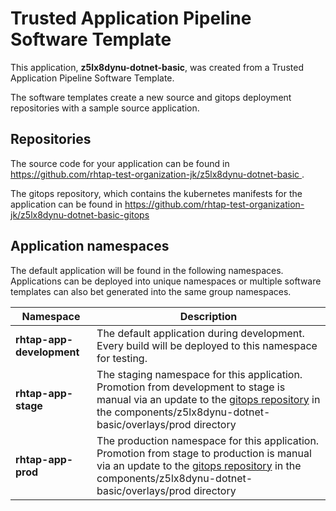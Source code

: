 # Trusted Application Pipeline Software Template

This application, **z5lx8dynu-dotnet-basic**, was created from a Trusted Application Pipeline Software Template.

The software templates create a new source and gitops deployment repositories with a sample source application. 

## Repositories

The source code for your application can be found in [https://github.com/rhtap-test-organization-jk/z5lx8dynu-dotnet-basic ](https://github.com/rhtap-test-organization-jk/z5lx8dynu-dotnet-basic ).
 
The gitops repository, which contains the kubernetes manifests for the application can be found in 
[https://github.com/rhtap-test-organization-jk/z5lx8dynu-dotnet-basic-gitops ](https://github.com/rhtap-test-organization-jk/z5lx8dynu-dotnet-basic-gitops ) 

## Application namespaces 

The default application will be found in the following namespaces. Applications can be deployed into unique namespaces or multiple software templates can also bet generated into the same group namespaces.  

|  Namespace   |  Description   |  
| -------- | -------- |   
| **rhtap-app-development** | The default application during development. Every build will be deployed to this namespace for testing. | 
| **rhtap-app-stage** | The staging namespace for this application. Promotion from development to stage is manual via an update to the [gitops repository](https://github.com/rhtap-test-organization-jk/z5lx8dynu-dotnet-basic-gitops ) in the components/z5lx8dynu-dotnet-basic/overlays/prod directory |  
| **rhtap-app-prod** | The production namespace for this application. Promotion from stage to production is manual via an update to the [gitops repository](https://github.com/rhtap-test-organization-jk/z5lx8dynu-dotnet-basic-gitops ) in the components/z5lx8dynu-dotnet-basic/overlays/prod directory | 